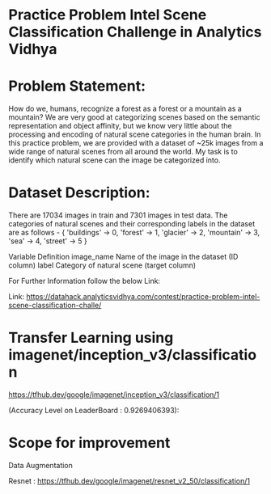 # Practice Problem Intel Scene Classification Challenge in Analytics Vidhya


# Problem Statement:

How do we, humans, recognize a forest as a forest or a mountain as a mountain? We are very good at categorizing scenes based on the semantic representation and object affinity, but we know very little about the processing and encoding of natural scene categories in the human brain. In this practice problem, we are provided with a dataset of ~25k images from a wide range of natural scenes from all around the world. My task is to identify which natural scene can the image be categorized into.

# Dataset Description:

There are 17034 images in train and 7301 images in test data. The categories of natural scenes and their corresponding labels in the dataset are as follows - 
{ 
  'buildings' -> 0, 
  'forest' -> 1, 
  'glacier' -> 2, 
  'mountain' -> 3, 
  'sea' -> 4, 
  'street' -> 5 
}

Variable Definition image_name Name of the image in the dataset (ID column) label Category of natural scene (target column)

For Further Information follow the below Link:

Link: https://datahack.analyticsvidhya.com/contest/practice-problem-intel-scene-classification-challe/

# Transfer Learning using imagenet/inception_v3/classification

https://tfhub.dev/google/imagenet/inception_v3/classification/1

(Accuracy Level on LeaderBoard : 0.9269406393): 

# Scope for improvement

Data Augmentation

Resnet : https://tfhub.dev/google/imagenet/resnet_v2_50/classification/1
